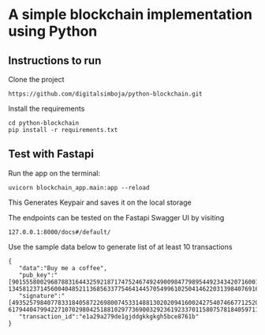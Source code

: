 # A simple blockchain implementation using Python

## Instructions to run
Clone the project

```
https://github.com/digitalsimboja/python-blockchain.git

```

Install the requirements
```
cd python-blockchain
pip install -r requirements.txt

```
## Test with Fastapi
Run the app on the terminal:
```
uvicorn blockchain_app.main:app --reload
```
This Generates Keypair and saves it on the local storage

The endpoints can be tested on the Fastapi Swagger UI by visiting
```
127.0.0.1:8000/docs#/default/
```

Use the sample data below to generate list of at least 10 transactions
```
{
   "data":"Buy me a coffee",
   "pub_key":"[90155580029687883164432592187174752467492490098477989544923434207160016494724, 13458123714560040485211368563377546414457054996102504146220313984076916101699]",
   "signature":"[49352579840778331840587226980074533148813020209416002427540746677125201223893, 61794404799422710702980425188102977369003292361923370115807578184059711941988]",
   "transaction_id":"e1a29a279de1gjddgkkgkgh5bce8761b"
}
```



